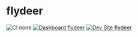 # flydeer

![CI none](https://img.shields.io/badge/ci-none-orange.svg)
[![Dashboard flydeer](https://img.shields.io/badge/dashboard-flydeer-yellow.svg)](https://dashboard.pantheon.io/sites/6fe4ceae-e39b-48ba-8113-0c7afc5f8ce5#dev/code)
[![Dev Site flydeer](https://img.shields.io/badge/site-flydeer-blue.svg)](http://dev-flydeer.pantheonsite.io/)
